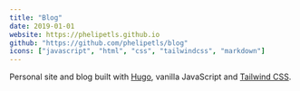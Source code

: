 ```yaml
---
title: "Blog"
date: 2019-01-01
website: https://phelipetls.github.io
github: "https://github.com/phelipetls/blog"
icons: ["javascript", "html", "css", "tailwindcss", "markdown"]
---
```


Personal site and blog built with [Hugo](https://gohugo.io/), vanilla
JavaScript and [Tailwind CSS](https://tailwindcss.com/).
